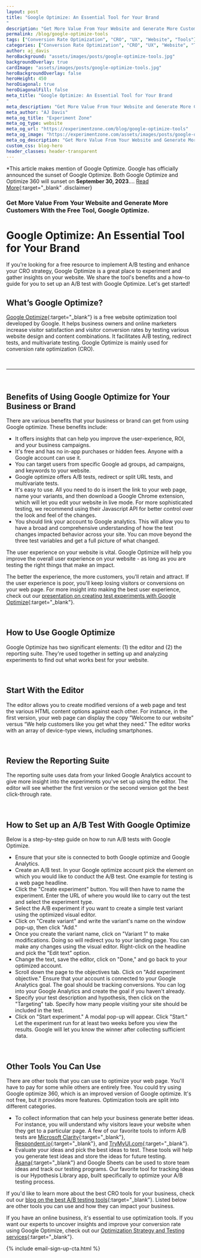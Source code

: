 ```yaml
---
layout: post
title: "Google Optimize: An Essential Tool for Your Brand
"
description: "Get More Value From Your Website and Generate More Customers With the Free Tool, Google Optimize."
permalink: /blog/google-optimize-tools
tags: ["Conversion Rate Optimization", "CRO", "UX", "Website", "Tools"]
categories: ["Conversion Rate Optimization", "CRO", "UX", "Website", "Tools"]
author: aj_davis
heroBackground: "assets/images/posts/google-optimize-tools.jpg"
backgroundOverlay: true
cardImage: "assets/images/posts/google-optimize-tools.jpg"
heroBackgroundOverlay: false
heroHeight: 450
heroDiagonal: true
heroDiagonalFill: false
meta_title: "Google Optimize: An Essential Tool for Your Brand
"
meta_description: "Get More Value From Your Website and Generate More Customers With the Free Tool, Google Optimize."
meta_author: "AJ Davis"
meta_og_title: "Experiment Zone"
meta_og_type: website
meta_og_url: "https://experimentzone.com/blog/google-optimize-tools"
meta_og_image: "https://experimentzone.com/assets/images/posts/google-optimize-tools.jpg"
meta_og_description: "Get More Value From Your Website and Generate More Customers With the Free Tool, Google Optimize."
custom_css: blog-hero
header_classes: header-transparent
---
```


*This article makes mention of Google Optimize. Google has officially announced the sunset of Google Optimize. Both Google Optimize and Optimize 360 will sunset on **September 30, 2023**.... [Read More](/blog/google-optimize-shutting-down/){:target="\_blank" .disclaimer}

### Get More Value From Your Website and Generate More Customers With the Free Tool, Google Optimize.

# Google Optimize: An Essential Tool for Your Brand

If you're looking for a free resource to implement A/B testing and enhance your CRO strategy, Google Optimize is a great place to experiment and gather insights on your website. We share the tool's benefits and a how-to guide for you to set up an A/B test with Google Optimize. Let's get started!

## What’s Google Optimize?

[Google Optimize](https://marketingplatform.google.com/about/optimize/){:target="\_blank"} is a free website optimization tool developed by Google. It helps business owners and online marketers increase visitor satisfaction and visitor conversion rates by testing various website design and content combinations. It facilitates A/B testing, redirect tests, and multivariate testing. Google Optimize is mainly used for conversion rate optimization (CRO).

<br>

---

<br />

## Benefits of Using Google Optimize for Your Business or Brand

There are various benefits that your business or brand can get from using Google optimize. These benefits include:

- It offers insights that can help you improve the user-experience, ROI, and your business campaigns.
- It's free and has no in-app purchases or hidden fees. Anyone with a Google account can use it.
- You can target users from specific Google ad groups, ad campaigns, and keywords to your website.
- Google optimize offers A/B tests, redirect or split URL tests, and multivariate tests.
- It's easy to use. All you need to do is insert the link to your web page, name your variants, and then download a Google Chrome extension, which will let you edit your website in live mode. For more sophisticated testing, we recommend using their Javascript API for better control over the look and feel of the changes.
- You should link your account to Google analytics. This will allow you to have a broad and comprehensive understanding of how the test changes impacted behavior across your site. You can move beyond the three test variables and get a full picture of what changed.

The user experience on your website is vital. Google Optimize will help you improve the overall user experience on your website - as long as you are testing the right things that make an impact.

The better the experience, the more customers, you'll retain and attract. If the user experience is poor, you'll keep losing visitors or conversions on your web page. For more insight into making the best user experience, check out our [presentation on creating test experiments with Google Optimize](https://www2.slideshare.net/mandidavis/experiments-using-google-optimize-how-to-make-the-best-experience-for-your-online-retail-customers){:target="\_blank"}.

<br />

## How to Use Google Optimize

Google Optimize has two significant elements: (1) the editor and (2) the reporting suite. They're used together in setting up and analyzing experiments to find out what works best for your website.

<br>

## Start With the Editor

The editor allows you to create modified versions of a web page and test the various HTML content options against each other. For instance, in the first version, your web page can display the copy “Welcome to our website” versus “We help customers like you get what they need.” The editor works with an array of device-type views, including smartphones.

<br>

## Review the Reporting Suite

The reporting suite uses data from your linked Google Analytics account to give more insight into the experiments you've set up using the editor. The editor will see whether the first version or the second version got the best click-through rate.

<br>

## How to Set up an A/B Test With Google Optimize

Below is a step-by-step guide on how to run A/B tests with Google Optimize.

- Ensure that your site is connected to both Google optimize and Google Analytics.
- Create an A/B test. In your Google optimize account pick the element on which you would like to conduct the A/B test. One example for testing is a web page headline.
- Click the "Create experiment" button. You will then have to name the experiment. Enter the URL of where you would like to carry out the test and select the experiment type.
- Select the A/B experiment if you want to create a simple test variant using the optimized visual editor.
- Click on "Create variant" and write the variant's name on the window pop-up, then click "Add."
- Once you create the variant name, click on "Variant 1" to make modifications. Doing so will redirect you to your landing page. You can make any changes using the visual editor. Right-click on the headline and pick the "Edit text" option.
- Change the text, save the editor, click on "Done," and go back to your optimized account.
- Scroll down the page to the objectives tab. Click on "Add experiment objective." Ensure that your account is connected to your Google Analytics goal. The goal should be tracking conversions. You can log into your Google Analytics and create the goal if you haven't already.
- Specify your test description and hypothesis, then click on the "Targeting" tab. Specify how many people visiting your site should be included in the test.
- Click on "Start experiment." A modal pop-up will appear. Click "Start." Let the experiment run for at least two weeks before you view the results. Google will let you know the winner after collecting sufficient data.

<br>

## Other Tools You Can Use

There are other tools that you can use to optimize your web page. You'll have to pay for some while others are entirely free. You could try using Google optimize 360, which is an improved version of Google optimize. It's not free, but it provides more features. Optimization tools are split into different categories.

- To collect information that can help your business generate better ideas. For instance, you will understand why visitors leave your website when they get to a particular page. A few of our favorite tools to inform A/B tests are [Microsoft Clarity](https://clarity.microsoft.com/){:target="\_blank"}, [Respondent.io](http://respondent.io){:target="\_blank"}, and [TryMyUI.com](https://www.trymyui.com/){:target="\_blank"}.
- Evaluate your ideas and pick the best ideas to test. These tools will help you generate test ideas and store the ideas for future testing. [Asana](https://asana.com/){:target="\_blank"} and Google Sheets can be used to store team ideas and track our testing programs. Our favorite tool for tracking ideas is our Hypothesis Library app, built specifically to optimize your A/B testing process.

If you'd like to learn more about the best CRO tools for your business, check out our [blog on the best A/B testing tools](https://experimentzone.com/blog/ab-testing-tools/){:target="\_blank"}. Listed below are other tools you can use and how they can impact your business.

If you have an online business, it's essential to use optimization tools. If you want our experts to uncover insights and improve your conversion rate using Google Optimize, check out our [Optimization Strategy and Testing services](https://experimentzone.com/services/optimization-strategy-and-testing/){:target="\_blank"}.

{% include email-sign-up-cta.html %}
